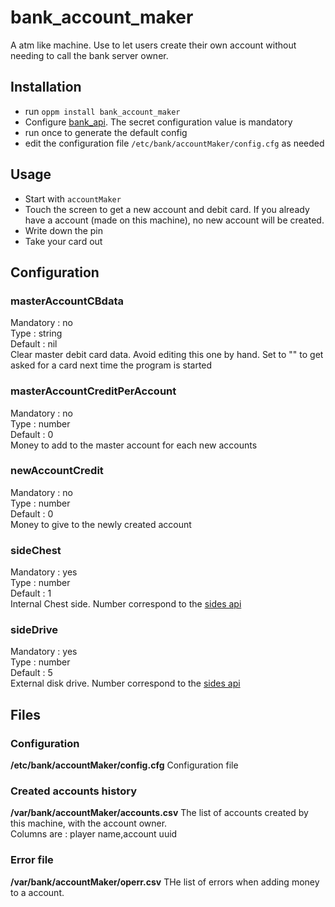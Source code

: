 # bank_account_maker
A atm like machine. Use to let users create their own account without needing to call the bank server owner.

## Installation
- run `oppm install bank_account_maker`
- Configure [bank_api](../bank_api). The secret configuration value is mandatory
- run once to generate the default config
- edit the configuration file `/etc/bank/accountMaker/config.cfg` as needed

## Usage
- Start with `accountMaker`
- Touch the screen to get a new account and debit card. If you already have a account (made on this machine), no new account will be created.
- Write down the pin
- Take your card out

## Configuration

### masterAccountCBdata
Mandatory : no  
Type : string  
Default : nil  
Clear master debit card data. Avoid editing this one by hand. Set to "" to get asked for a card next time the program is started

### masterAccountCreditPerAccount
Mandatory : no  
Type : number  
Default : 0  
Money to add to the master account for each new accounts

### newAccountCredit
Mandatory : no  
Type : number  
Default : 0  
Money to give to the newly created account

### sideChest
Mandatory : yes  
Type : number  
Default : 1  
Internal Chest side. Number correspond to the [sides api](https://ocdoc.cil.li/api:sides)

### sideDrive
Mandatory : yes  
Type : number  
Default : 5  
External disk drive. Number correspond to the [sides api](https://ocdoc.cil.li/api:sides)

## Files

### Configuration
**/etc/bank/accountMaker/config.cfg**
Configuration file

### Created accounts history
**/var/bank/accountMaker/accounts.csv**
The list of accounts created by this machine, with the account owner.  
Columns are : player name,account uuid

### Error file
**/var/bank/accountMaker/operr.csv**
THe list of errors when adding money to a account.